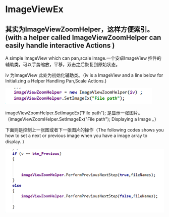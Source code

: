 # ImageViewEx 

## 其实为ImageViewZoomHelper，这样方便索引。(with a helper called ImageViewZoomHelper can easily handle interactive Actions )
A simple ImageView which can pan,scale image.一个安卓ImageView 控件的辅助类，可以手势缩放，平移，双击之后恢复到原始状态。

iv 为ImageView 此处为初始化辅助类。（iv is a ImageView and a line below for Initializing a Helper  Handling Pan,Scale Actions.)


![0.png](https://github.com/shikiiGithub/ImageViewEx/blob/master/1.PNG)

 imageViewZoomHelper.SetImageEx("File path"); 是显示一张图片。（imageViewZoomHelper.SetImageEx("File path"); Displaying a Image 。）
 
 
 下面则是控制上一张图或者下一张图片的操作（The following codes shows you how to set a next or previous image when you have a image array to display. ）
 

![1.png](https://github.com/shikiiGithub/ImageViewEx/blob/master/2.PNG)
